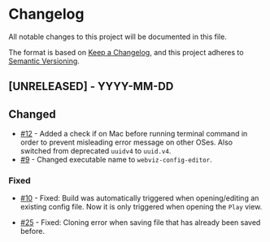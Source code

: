 # Changelog

All notable changes to this project will be documented in this file.

The format is based on [Keep a Changelog](https://keepachangelog.com/en/1.0.0/),
and this project adheres to [Semantic Versioning](https://semver.org/spec/v2.0.0.html).

## [UNRELEASED] - YYYY-MM-DD

## Changed

- [#12](https://github.com/equinor/webviz-config-editor/pull/12) - Added a check if on Mac before running terminal command in order to prevent misleading error message on other OSes. Also switched from deprecated `uuidv4` to `uuid.v4`.
- [#9](https://github.com/equinor/webviz-config-editor/pull/9) - Changed executable name to `webviz-config-editor`.

### Fixed

- [#10](https://github.com/equinor/webviz-config-editor/pull/10) - Fixed: Build was automatically triggered when opening/editing an existing config file. Now it is only triggered when opening the `Play` view.

- [#25](https://github.com/equinor/webviz-config-editor/pull/25) - Fixed: Cloning error when saving file that has already been saved before.
